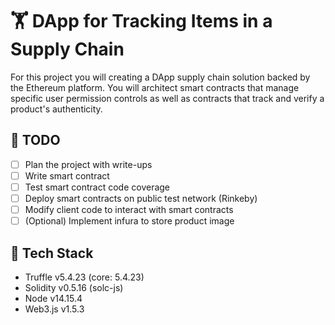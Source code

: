 # 🏋️ DApp for Tracking Items in a Supply Chain

For this project you will creating a DApp supply chain solution backed by the Ethereum platform. You will architect smart contracts that manage specific user permission controls as well as contracts that track and verify a product's authenticity.

## 🔖 TODO
 - [ ] Plan the project with write-ups
 - [ ] Write smart contract
 - [ ] Test smart contract code coverage
 - [ ] Deploy smart contracts on public test network (Rinkeby)
 - [ ] Modify client code to interact with smart contracts
 - [ ] (Optional) Implement infura to store product image

 ## 🧰 Tech Stack
- Truffle v5.4.23 (core: 5.4.23)
- Solidity v0.5.16 (solc-js)
- Node v14.15.4
- Web3.js v1.5.3

